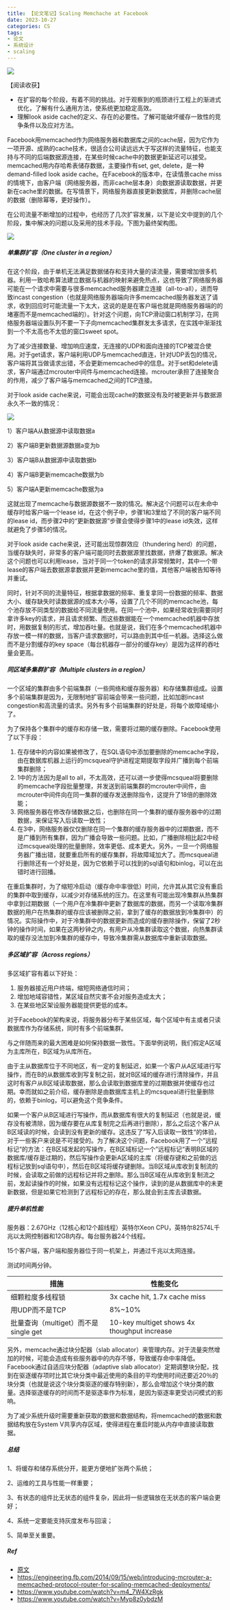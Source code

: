 ```yaml
---
title: 【论文笔记】Scaling Memchache at Facebook
date: 2023-10-27
categories: CS
tags:
- 论文
- 系统设计
- scaling
---
```


![](/assets/images/CS/memcache-paper.png)

【阅读收获】

- 在扩容的每个阶段，有着不同的挑战。对于观察到的瓶颈进行工程上的渐进式优化，了解有什么通用方法，使系统更加稳定高效。
- 理解look aside cache的定义、存在的必要性。了解可能破坏缓存一致性的竞争条件以及应对方法。



Facebook用memcached作为网络服务器和数据库之间的cache层，因为它作为一项开源、成熟的cache技术，很适合公司读远远大于写这样的流量特征，也能支持与不同的后端数据源连接，在某些时候cache中的数据更新延迟可以接受。memcached用内存哈希表储存数据，主要操作有set, get, delete，是一种demand-filled look aside cache。在Facebook的版本中，在读情景cache miss的情境下，由客户端（网络服务器，而非cache层本身）向数据源读取数据，并更新在cache里的数据。在写情景下，网络服务器直接更新数据库，并删除cache层的数据（删除幂等，更好操作）。

在公司流量不断增加的过程中，也经历了几次扩容发展，以下是论文中提到的几个阶段，集中解决的问题以及采用的技术手段。下图为最终架构图。

![](/assets/images/CS/memcache架构.png)

##### 单集群扩容（One cluster in a region）

在这个阶段，由于单机无法满足数据储存和支持大量的读流量，需要增加很多机器。利用一致哈希算法建立数据与机器的映射来避免热点，这也导致了网络服务器可能在一个请求中需要与很多memcached服务器建立连接（all-to-all），进而导致incast congestion（也就是网络服务器端向许多memcached服务器发送了请求，收到回应时可能流量一下太大，这说的是是在客户端也就是网络服务器端的的堵塞而不是memcached端的）。针对这个问题，向TCP滑动窗口机制学习，在网络服务器端设置队列不要一下子向memcached集群发太多请求，在实践中渐渐找到一个不太高也不太低的窗口sweet spot。

为了减少连接数量、增加响应速度，无连接的UDP和面向连接的TCP被混合使用。对于get请求，客户端利用UDP与memcached直连，针对UDP丢包的情况，客户端将其当做请求出错，不会更新memcached中的信息。对于set和delete请求，客户端通过mcrouter中间件与memcached连接。mcrouter承担了连接聚合的作用，减少了客户端与memcached之间的TCP连接。

对于look aside cache来说，可能会出现cache的数据没有及时被更新并与数据源永久不一致的情况：

![](/assets/images/CS/memcache-inconsistency.png)

1）客户端A从数据源中读取数据a

2）客户端B更新数据源数据a变为b

3）客户端B从数据源中读取数据b

4）客户端B更新memcache数据为b

5）客户端A更新memcache数据为a

这就出现了memcache与数据源数据不一致的情况。解决这个问题可以在未命中缓存时给客户端一个lease id，在这个例子中，步骤1和3里给了不同的客户端不同的lease id，而步骤2中的“更新数据源”步骤会使得步骤1中的lease id失效，这样就避免了步骤5的情况。

对于look aside cache来说，还可能出现惊群效应（thundering herd）的问题，当缓存缺失时，非常多的客户端可能同时去数据源里找数据，挤爆了数据源。解决这个问题也可以利用lease，当对于同一个token的请求非常频繁时，其中一个带lease的客户端去数据源拿数据并更新memcache里的值，其他客户端被告知等待并重试。

同时，针对不同的流量特征，根据拿数据的频率、重复拿同一份数据的频率、数据大小、缓存缺失时读数据源的成本大小等，设置了几个不同的memcache池，每个池存放不同类型的数据给不同流量使用。在同一个池中，如果经常收到需要同时拿许多key的请求，并且请求频繁、而这些数据能在一个memcached机器中存放时，用数据复制的形式，增加吞吐量。也就是说，我们在多个memcached机器中存放一模一样的数据，当客户请求数据时，可以路由到其中任一机器。选择这么做而不是分割缓存的key space（每台机器存一部分的缓存key）是因为这样的吞吐量会更高。

##### 同区域多集群扩容（Multiple clusters in a region）

一个区域的集群由多个前端集群（一些网络和缓存服务器）和存储集群组成。设置多个前端集群是因为，无限制地扩容前端会带来一些问题，比如加剧incast congestion和高流量的请求。另外有多个前端集群的好处是，将每个故障域缩小了。

为了保持各个集群中的缓存和存储一致，需要将过期的缓存删除。Facebook使用了以下手段：

1. 在存储中的内容如果被修改了，在SQL语句中添加要删除的memcache字段，由在数据库机器上运行的mcsqueal守护进程定期提取字段并广播到每个前端集群删除；
2. 1中的方法因为是all to all，不太高效，还可以进一步使得mcsqueal将要删除的memcache字段批量整理，并发送到前端集群的mcrouter中间件，由mcrouter中间件向在同一集群的缓存发送删除指令，这提升了18倍的删除效能；
3. 网络服务器在修改存储数据之后，也删除在同一个集群的缓存服务器中的过期数据，来保证写入后读取一致性；
4. 在3中，网络服务器仅仅删除在同一个集群的缓存服务器中的过期数据，而不是广播到所有集群，因为广播会导致一些问题。比如，广播删除相比起2中经过mcsqueal处理的批量删除，效率更低、成本更大。另外，一旦一个网络服务器广播出错，就要重启所有的缓存集群，将故障域加大了。而mcsqueal进行删除还有一个好处是，因为它依赖于可以找到的sql语句和binlog，可以在出错时进行回播。

在重启集群时，为了缩短冷启动（缓存命中率很低）时间，允许其从其它没有重启的集群中取到缓存，以减少对存储系统的压力。在这里有可能出现冷集群从热集群中拿到过期数据（一个用户在冷集群中更新了数据库的数据，而另一个读取冷集群数据的用户在热集群的缓存应该被删除之前，拿到了缓存的数据放到冷集群中）的情况。实际操作中，对于冷集群中的数据更新而造成的缓存删除操作，保留了2秒钟的操作时间，如果在这两秒钟之内，有用户从冷集群读取这个数据，向热集群读取的缓存没法加到冷集群的缓存中，导致冷集群需从数据库中重新读取数据。

##### 多区域扩容（Across regions）

多区域扩容有着以下好处：

1. 服务器接近用户终端，缩短网络通信时间；
2. 增加地域容错性，某区域自然灾害不会对服务造成太大；
3. 在某些地区架设服务器能提供更低的成本。

对于Facebook的架构来说，将服务器分布于某些区域，每个区域中有主或者只读数据库作为存储系统，同时有多个前端集群。

与之伴随而来的最大困难是如何保持数据一致性。下面举例说明，我们假定A区域为主库所在，B区域为从库所在。

由于主从数据库位于不同地区，有一定的复制延迟，如果一个客户从A区域进行写操作，而在B的从数据库收到写复制之前，就对B区域的缓存进行清除操作，并且这时有客户从B区域读取数据，那么会读取到数据库里的过期数据并使缓存也过期。幸而就如之前介绍，缓存删除是由数据库主机上的mcsqueal进行批量删除的，依赖于binlog，可以避免这个竞争条件。

如果一个客户从B区域进行写操作，而从数据库有很大的复制延迟（也就是说，缓存没有被清除，因为缓存要在从库复制完之后再进行删除），那么之后这个客户从B区域读的时候，会读到没有更新的缓存。这违反了”写入后读取一致性“的体验，对于一些客户来说是不可接受的。为了解决这个问题，Facebook用了一个”远程标记“的方法：在B区域发起的写操作，在B区域标记一个”远程标记“表明B区域的数据库/缓存是过期的，然后写操作会更新A区域的主库（将缓存键和之前做的远程标记放到sql语句中），然后在B区域将缓存键删除。当B区域从库收到复制流的时候，会读取之前做的远程标记并将之删除。那么当B区域在从库收到复制流之前，发起读操作的时候，如果没有远程标记这个操作，读到的是从数据库中的未更新数据，但是如果它检测到了远程标记的存在，那么就会到主库去读数据。

##### 提升单机性能

服务器：2.67GHz（12核心和12个超线程）英特尔Xeon CPU，英特尔82574L千兆以太网控制器和12GB内存。每台服务器24个线程。

15个客户端，客户端和服务器位于同一机架上，并通过千兆以太网连接。

测试时间两分钟。

| 措施                                 | 性能变化                                    |
| ------------------------------------ | ------------------------------------------- |
| 细颗粒度多线程锁                     | 3x cache hit, 1.7x cache miss               |
| 用UDP而不是TCP                       | 8%~10%                                      |
| 批量查询（multiget）而不是single get | 10-key multiget shows 4x thoughput increase |

另外，memcache通过块分配器（slab allocator）来管理内存。对于流量突然增加的时候，可能会造成有些服务器中的内存不够，导致缓存命中率降低。Facebook通过自适应块分配器（adaptive slab allocator）定期调整块分配，找到在驱逐缓存项时比其它块分类中最近使用的条目的平均使用时间还要近20％的块分类（也就是说这个块分类驱逐的缓存特别新），那么会增加这个块分类的数量。选择驱逐缓存的时间而不是驱逐率作为标准，是因为驱逐率更受访问模式的影响。

为了减少系统升级时需要重新获取的数据和数据结构，将memcached的数据和数据结构放在System V共享内存区域，使得进程在重启时能从内存中直接读取数据。

##### 总结

1、将缓存和储存系统分开，能更方便地扩张两个系统；

2、运维的工具与性能一样重要；

3、有状态的组件比无状态的组件复杂，因此将一些逻辑放在无状态的客户端会更好；

4、系统一定要能支持灰度发布与回滚；

5、简单至关重要。



##### Ref

- [原文](https://www.usenix.org/system/files/conference/nsdi13/nsdi13-final170_update.pdf)
- https://engineering.fb.com/2014/09/15/web/introducing-mcrouter-a-memcached-protocol-router-for-scaling-memcached-deployments/
- https://www.youtube.com/watch?v=m4_7W4XzRgk
- https://www.youtube.com/watch?v=Myp8z0ybdzM

